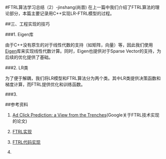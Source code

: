 #FTRL算法学习总结（2）-jinshang(尚晋)
在上一篇中我们介绍了FTRL算法的理论部分，本篇主要记录用C++实现LR-FTRL模型的过程。

##三、工程实现的技巧

###1. Eigen库

由于C++没有原生的对于线性代数的支持（如矩阵，向量）等，因此我们使用[Eigen](http://eigen.tuxfamily.org/)库来实现线性代数计算。同时，Eigen也提供对于Sparse Vector的支持，为后续的优化提供了基础。

###2. LR类

为了便于解耦，我们将LR模型和FTRL算法分为两个类。其中LR类提供决策函数和梯度计算，而FTRL提供优化和训练函数。

###3. 

##参考资料
1.  [Ad Click Prediction: a View from the Trenches](https://static.googleusercontent.com/media/research.google.com/en//pubs/archive/41159.pdf)(Google关于FTRL技术实现的论文)

2.  [FTRL实现](https://github.com/lavizhao/guldan)

3.  [FTRL代码实现](https://www.cnblogs.com/zhangchaoyang/articles/6854175.html)
4.  